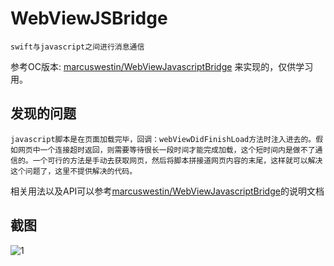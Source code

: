 # WebViewJSBridge


	swift与javascript之间进行消息通信
	
参考OC版本: [marcuswestin/WebViewJavascriptBridge](https://github.com/marcuswestin/WebViewJavascriptBridge) 来实现的，仅供学习用。

## 发现的问题

	javascript脚本是在页面加载完毕，回调：webViewDidFinishLoad方法时注入进去的。假如网页中一个连接超时返回，则需要等待很长一段时间才能完成加载，这个短时间内是做不了通信的。一个可行的方法是手动去获取网页，然后将脚本拼接道网页内容的末尾，这样就可以解决这个问题了，这里不提供解决的代码。
	
相关用法以及API可以参考[marcuswestin/WebViewJavascriptBridge](https://github.com/marcuswestin/WebViewJavascriptBridge)的说明文档


## 截图


![1](https://github.com/firewolf-ljw/WebViewJSBridge/blob/master/1.PNG?raw=true)